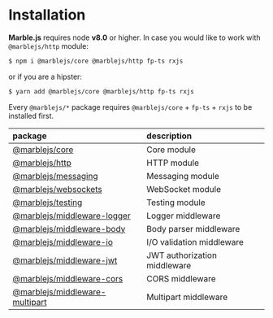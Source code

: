 # Installation

**Marble.js** requires node **v8.0** or higher. In case you would like to work with `@marblejs/http` module:

```bash
$ npm i @marblejs/core @marblejs/http fp-ts rxjs
```

or if you are a hipster:

```bash
$ yarn add @marblejs/core @marblejs/http fp-ts rxjs
```

Every `@marblejs/*` package requires `@marblejs/core` + `fp-ts` + `rxjs` to be installed first.

| package | description |
| :--- | :--- |
| [@marblejs/core](../other/api-reference/core/) | Core module |
| [@marblejs/http](../other/api-reference/marblejs-http/) | HTTP module |
| [@marblejs/messaging](../other/api-reference/messaging/) | Messaging module |
| [@marblejs/websockets](../other/api-reference/websockets/) | WebSocket module |
| [@marblejs/testing](../testing/http-testing.md) | Testing module |
| [@marblejs/middleware-logger](../other/api-reference/middleware-logger.md) | Logger middleware |
| [@marblejs/middleware-body](../other/api-reference/middleware-body.md) | Body parser middleware |
| [@marblejs/middleware-io](../other/api-reference/middleware-io.md) | I/O validation middleware |
| [@marblejs/middleware-jwt](../other/api-reference/middleware-jwt/) | JWT authorization middleware |
| [@marblejs/middleware-cors](../other/api-reference/middleware-cors.md) | CORS middleware |
| [@marblejs/middleware-multipart](../other/api-reference/middleware-multipart.md) | Multipart middleware |

